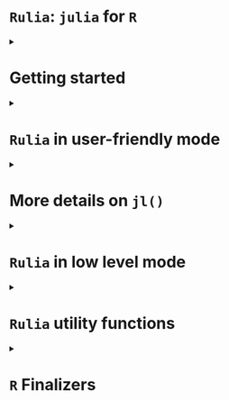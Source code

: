 `Rulia`: `julia` for `R`
================

<!-- Rscript -e "rmarkdown::render('README.Rmd')";rm README.html -->
<details>
<summary>
<h1>
Getting started
</h1>
</summary>

This is an attempt to embed the `julia` language in `R`.

Let us notice that there already exist alternatives `R` packages (see
[`JuliaCall`](https://github.com/Non-Contradiction/JuliaCall) README
page for a complete list).
[`JuliaCall`](https://github.com/Non-Contradiction/JuliaCall) is the
main one. However, the big difference between `Rulia` and `JuliaCall` is
that `JuliaCall` depends on the `R` package `Rcpp` and the `julia`
package `RCall.jl`. In other words, `Rulia` only depends on the C APIs
of `R` and `julia`. There is then **no dependencies** (except `julia`).

Also `Rulia` is the next step of the preliminary project called
[`jl4R`](https://github.com/rcqls/jl4R) started more than 10 years ago.
The author thinks that `Rulia` is a more funny name than `jl4R`.

## Install

1.  `julia` installation (all Operating Systems)

    Go to [Julia](https://julialang.org/downloads/)

    1.  For any Operation system (Windows, MacOS and linux), as proposed
        first in the `julia` download page, prefer the `juliaup`
        installation one. It offers multi-installation of different
        versions of `julia`.
    2.  Alternative installation (**to avoid** if possible), you can
        install from an installer. For Windows users don’t forget to
        select `PATH` in the installer

2.  Install `Rulia`

    - From binary (**Windows user only**)

      1.  Donwload
          [Rulia-0.0.1.zip](https://github.com/rcqls/Rulia/releases/download/v0.0.1/Rulia_0.0.1.zip)
          and install it inisde R
      2.  Inside a terminal: Whether `julia` is installed with `juliaup`
          or you specified the `PATH` when launching the binary
          installed, requiring `Rulia` inside `R` would normally just
          work.

    - From source (**all Operating System**)

      1.  Windows user need the following setup:

          - Install
            [RTools](https://cran.r-project.org/bin/windows/Rtools/) and
            a terminal with bash (for instance, [Git
            Bash](https://gitforwindows.org/))
          - Add `Rscript` in the `PATH` environment variable (see for
            example [this
            page](https://www.hanss.info/sebastian/post/rtools-path/))

      2.  You need the `remotes` R package.

      3.  Bash installation (all Operating Systems): click the `copy`
          button to copy the following line and paste in in a `bash`
          terminal:

``` bash
/bin/bash -c "$(curl -fsSL https://raw.githubusercontent.com/rcqls/Rulia/HEAD/inst/install.sh)"
```

3.  Install the followiwng `julia` packages required for `Rulia` in
    statistic mode: `DataFrames`, `CategoricalArrays`.

## Quick live session

``` r
require(Rulia)
```

    ## Le chargement a nécessité le package : Rulia

    ## Welcome! Rulia has initialized julia inside R

``` r
jl(`1`)
```

    ## 1

``` r
jl(1)
```

    ## 1.0

``` r
v_jl <- jl(c(1,3,2))
v_jl        # notice the julia output format 
```

    ## 3-element Vector{Float64}:
    ##  1.0
    ##  3.0
    ##  2.0

``` r
class(v_jl)
```

    ## [1] "Array"   "jlvalue"

``` r
typeof(v_jl)
```

    ## [1] "externalptr"

``` r
jltypeof(v_jl)
```

    ## Vector{Float64} (alias for Array{Float64, 1})

``` r
R(v_jl)     # here the R output format 
```

    ## [1] 1 3 2

``` r
## a potentially useful task is to call a julia fonction applied on an R ao object
jl(sum)(c(1,3,2))           # the result is a julia object (here a jlvalue R object)
```

    ## 6.0

``` r
# and then get the result as an R object
jl(sum)(c(1,3,2)) |> R()    # corresponding in the julia side to `sum([1.0, 3.0, 2.0])`
```

    ## [1] 6

The only thing to do in order to initialize `julia` is to load the
library `Rulia`.

Then, it is pretty direct to:

1.  convert an `R` object to `julia` object (in fact, a `jlvalue`
    external pointer in the `R` side)
2.  apply a `julia` function to the `R` object
3.  and finally convert the `julia` result to an `R` object

</details>
<details>
<summary>
<h1>
<code>Rulia</code> in user-friendly mode
</h1>
</summary>

1.  `Rulia` package when loaded, initializes a `julia` session useable
    inside the current `R` session.
2.  `jl()` is the **only user friendly function** to use in order to:

- execute regular `julia` code inside `R`
- convert `R` object in `julia` object
- call `julia` function returned by `jl()` function itself
- define `julia` variable(s) directly inside the `julia` session

<details>
<summary>
<h2>
<code>jl()</code>: <code>julia</code> code evaluation
</h2>
</summary>

Thanks to the `jl()` function, `Rulia` allows us to execute `julia`
(possibly multilines) expression given with expression between backticks
“\`” (i.e. of class `name` or type `symbol` in the `R` side).

``` r
jl(`[1,3,2]`)
```

    ## 3-element Vector{Int64}:
    ##  1
    ##  3
    ##  2

``` r
jl(`[1.0,3.0,2.0]`)
```

    ## 3-element Vector{Float64}:
    ##  1.0
    ##  3.0
    ##  2.0

``` r
jl(`(a=1,b=[1,3])`)
```

    ## (a = 1, b = [1, 3])

``` r
jl(`[
    1.0,
    3.0,
    2.0
    ]`)
```

    ## 3-element Vector{Float64}:
    ##  1.0
    ##  3.0
    ##  2.0

All these commands return `jlvalue` objects which are `R` external
pointers wrapping `jl_value_t*` values.
</details>
<details>
<summary>
<h2>
<code>jl()</code>: <code>julia</code> converter of <code>R</code>
objects
</h2>
</summary>

A lot of `R` objects can be converted in `julia` objects by simply put
them as argument of the `jl()` function.

``` r
jl(c("one","three","two"))
```

    ## 3-element Vector{String}:
    ##  "one"
    ##  "three"
    ##  "two"

``` r
jl(c(TRUE,FALSE,TRUE))
```

    ## 3-element Vector{Bool}:
    ##  1
    ##  0
    ##  1

``` r
jl(c(1L,3L,2L))
```

    ## 3-element Vector{Int64}:
    ##  1
    ##  3
    ##  2

``` r
jl(TRUE)
```

    ## true

``` r
jl(1L)
```

    ## 1

``` r
jl(1)
```

    ## 1.0

``` r
jl("1")
```

    ## "1"

``` r
jl(matrix("one"))
```

    ## "one"

``` r
jl(list(a=c(TRUE,FALSE,TRUE), b=1L))
```

    ## @NamedTuple{a::Array, b::Int64}((Bool[1, 0, 1], 1))

``` r
jl(2 * sin(1:3))    # this is a R call
```

    ## 3-element Vector{Float64}:
    ##  1.682941969615793
    ##  1.8185948536513634
    ##  0.2822400161197344

``` r
2 * sin(1:3)
```

    ## [1] 1.682942 1.818595 0.282240

</details>
<details>
<summary>
<h2>
<code>jl()</code>: <code>julia</code> function call inside
<code>R</code>
</h2>
</summary>

The main use of the `Rulia` package is to call `julia` function (in
fact, `julia` method because of the implicit **multiple dispatching**
provided by `julia`) inside the `R` system. The more challenging goal of
`Rulia` is to try to provide a `R` syntax to call `julia` function which
as most as possible close to the original `julia` syntax.

Let us start with a simple example.

``` r
## An utility function to fix the seed of Random number in julia
```

``` r
jl_set.seed(12) # to fix the seed 
jl(rand)(`2`)   # julia integer
```

    ## 2-element Vector{Float64}:
    ##  0.32018269515620323
    ##  0.938582363311554

``` r
jl(rand)(2L)    # implicitly converted R integer
```

    ## 2-element Vector{Float64}:
    ##  0.5501748910470424
    ##  0.9475566588373514

Also `jl_set.seed()` is a facility function equivalent to:

``` r
jl_set.seed
```

    ## function (n) 
    ## {
    ##     jlusing(Random)
    ##     invisible(jl(`Random.seed!`)(as.integer(n)))
    ## }
    ## <bytecode: 0x14a256790>
    ## <environment: namespace:Rulia>

``` r
jlusing(Random)
jl(`Random.seed!`)(12L)
```

    ## TaskLocalRNG()

In fact both these lines are user-friendy simplified versions of what
would be necessary to call:

``` r
jl(rand)(jl(`2`))   # julia integer
```

    ## 2-element Vector{Float64}:
    ##  0.32018269515620323
    ##  0.938582363311554

``` r
jl(rand)(jl(2L))    # implicitly converted R integer
```

    ## 2-element Vector{Float64}:
    ##  0.5501748910470424
    ##  0.9475566588373514

The challenging primary goal in `Rulia` is:

    An expression in `Rulia` only need a unique `jl()` call (whenever many `jl()` calls would be normally necessary).

How is a such trick possible?

Let us first observe the result returned when the argument of `jl()` is
an expression of a `julia function`.

``` r
jl(`sum`)       # the usual way
```

    ## sum (generic function with 10 methods)

``` r
jl(sum)         # which is equivalent to the simplified way thanks to R
```

    ## sum (generic function with 10 methods)

``` r
class(jl(sum))  # this is not directly a jlvalue R object
```

    ## [1] "typeof(sum)" "jlfunction"

Let us comment what is special here. `jl(sum)` should normally returns
an `R` object of class `jlvalue`. But since our goal is to apply the
function, `jl(sum)` is tranformed in a `jlfunction` that can be called
with arguments that need to be `R` objects of class `jlvalue`. Thanks to
the metaprogramming provided by `R`, one only needs to provide the
arguments of the `jlfunction` with:

- `R` objects implicitly converted to `jlvalue` objects  
- `julia` expressions given between backticks also implicitly executed
  (for you) in the `julia` side to finally provide `jlvalue` results

The main point is that no need of `jl()` is required whe specifying
arguments of the `jlfunction`.

Notice also that the `rand` `julia` function needs an integer as
argument so:

``` r
jl(rand)(2)    # fails (use summary R generic function to have the complete julia output)
```

    ## Julia Exception: MethodError

`julia` function with keyword-arguments can be called too:

``` r
jl(sum)(1:10)           # an integer
```

    ## 55

``` r
jl(sum)(1:10, init=12)  # a double
```

    ## 67.0

</details>
<details>
<summary>
<h2>
<code>jl()</code>: <code>julia</code> variable(s) from <code>R</code>
</h2>
</summary>

``` r
jl(a=jl(rand)(2L), b=1:3)
jl(a)
```

    ## 2-element Vector{Float64}:
    ##  0.3890321538110373
    ##  0.19961796743719895

``` r
jl(b)
```

    ## 3-element Vector{Int64}:
    ##  1
    ##  2
    ##  3

A special conflict case may happen now if `b` is also a `R` variable.

``` r
jl(b)
```

    ## 3-element Vector{Int64}:
    ##  1
    ##  2
    ##  3

``` r
b <- 10
jl(b)
```

    ## 10.0

``` r
## Also notice that
jl(`b`) # Not a julia variable since jl(`b`) is equivalent to jl(b) in R
```

    ## 10.0

``` r
## To access the b julia variable
jl()$b  # as explained in the next section
```

    ## 3-element Vector{Int64}:
    ##  1
    ##  2
    ##  3

</details>
<details>
<summary>
<h2>
<code>jl()</code>: <code>julia</code> variables environment</code>
</h2>
</summary>

Without any argument, `jl()` returns the list of all `julia` variables
in the `Main` module.

``` r
jl()
```

    ## julia environment:  a, b

It is also possible to access a specific `julia` variable from the
`julia` variables environment `R` object.

``` r
jl()$b  # b variable in Main module
```

    ## 3-element Vector{Int64}:
    ##  1
    ##  2
    ##  3

``` r
jl()$c  # c does not exist and then fails
```

    ## Julia Exception: UndefVarError

</details>
<details>
<summary>
<h2>
Conversion <code>julia</code> to <code>R</code>
</h2>
</summary>

The converse conversion of `jl()` is `R()`

``` r
R(jl(rand)(2L))
```

    ## [1] 0.02964161 0.73343400

``` r
jl(rand)(2L) |> R()
```

    ## [1] 0.4582877 0.6246530

</details>
<details>
<summary>
<h2>
<code>Rulia</code> in the statistic context
</h2>
</summary>

- `DataFrame` (`julia` side) and `data.frame` (`R` side)

``` r
require(Rulia)
jlusing(DataFrames)
jl(`(a=1,b=DataFrame(a=1:3,b=2:4))`) -> nt_jl
nt_jl
```

    ## (a = 1, b = 3×2 DataFrame
    ##  Row │ a      b
    ##      │ Int64  Int64
    ## ─────┼──────────────
    ##    1 │     1      2
    ##    2 │     2      3
    ##    3 │     3      4)

``` r
list(jltypeof(nt_jl), typeof(nt_jl), class(nt_jl))
```

    ## [[1]]
    ## @NamedTuple{a::Int64, b::DataFrame}
    ## 
    ## [[2]]
    ## [1] "externalptr"
    ## 
    ## [[3]]
    ## [1] "NamedTuple" "Struct"     "jlvalue"

``` r
nt_jl$b # suer-friendly access of a julia NamedTuple in the R style
```

    ## 3×2 DataFrame
    ##  Row │ a      b
    ##      │ Int64  Int64
    ## ─────┼──────────────
    ##    1 │     1      2
    ##    2 │     2      3
    ##    3 │     3      4

To compute `julia` code needs to be put between two backticks and not
between quote or double quote (which is a regular `R` character object
to be converted in `julia`). It is better to insist, don’t confuse the
third line before and the first following one (which returns a simple
`julia` object of type `String`):

``` r
jl("(a=1,b=DataFrame(a=1:3,b=2:4))") -> str_jl
str_jl
```

    ## "(a=1,b=DataFrame(a=1:3,b=2:4))"

``` r
list(jltypeof(str_jl), typeof(str_jl), class(str_jl))
```

    ## [[1]]
    ## String
    ## 
    ## [[2]]
    ## [1] "externalptr"
    ## 
    ## [[3]]
    ## [1] "String"  "jlvalue"

As expected, `Rulia` offers conversion in both directions, `julia` to
`R` and conversely `R` to `julia`

``` r
nt_R <- R(nt_jl)
nt_R
```

    ## $a
    ## [1] 1
    ## 
    ## $b
    ##   a b
    ## 1 1 2
    ## 2 2 3
    ## 3 3 4

and conversely `R` to `julia`

``` r
jl(nt_R)
```

    ## (a = 1, b = 3×2 DataFrame
    ##  Row │ a      b
    ##      │ Int64  Int64
    ## ─────┼──────────────
    ##    1 │     1      2
    ##    2 │     2      3
    ##    3 │     3      4)

``` r
jl(nt_R$b)
```

    ## 3×2 DataFrame
    ##  Row │ a      b
    ##      │ Int64  Int64
    ## ─────┼──────────────
    ##    1 │     1      2
    ##    2 │     2      3
    ##    3 │     3      4

- `CategoricalArray` (`julia` side) and `factor` (`R` side)

``` r
require(Rulia)
jlusing(CategoricalArrays)
ca_jl <- jl(`categorical(["titi","toto","titi"])`)
ca_jl
```

    ## 3-element CategoricalArray{String,1,UInt32}:
    ##  "titi"
    ##  "toto"
    ##  "titi"

``` r
list(jltypeof(ca_jl), typeof(ca_jl), class(ca_jl))
```

    ## [[1]]
    ## CategoricalVector{String, UInt32, String, CategoricalValue{String, UInt32}, Union{}} (alias for CategoricalArray{String, 1, UInt32, String, CategoricalValue{String, UInt32}, Union{}})
    ## 
    ## [[2]]
    ## [1] "externalptr"
    ## 
    ## [[3]]
    ## [1] "CategoricalArray" "AbstractArray"    "Struct"           "jlvalue"

Below, the conversion `julia` to `R`

``` r
ca_R <- R(ca_jl)
ca_R
```

    ## [1] titi toto titi
    ## Levels: titi toto

and conversely, the conversion `R` to `julia`

``` r
jl(ca_R)
```

    ## 3-element CategoricalArray{String,1,UInt32}:
    ##  "titi"
    ##  "toto"
    ##  "titi"

</details>
</details>
<details>
<summary>
<h1>
More details on <code>jl()</code>
</h1>
</summary>
TODO
</details>
<details>
<summary>
<h1>
<code>Rulia</code> in low level mode
</h1>
</summary>
TODO
</details>
<details>
<summary>
<h1>
<code>Rulia</code> utility functions
</h1>
</summary>
TODO
</details>
<details>
<summary>
<h1>
<code>R</code> Finalizers
</h1>
</summary>

Following the documentation on embedding `julia`, a system of preserved
references to `julia` values has been created. An `R` finalizer is
assiocated to each `jlvalue` object (in fact, an `R` external pointer
wrapping some `jl_value_t*` value). Whenever the `jlvalue` is gabarge
collected, the reference on the associated `julia` value is also
dereferenced which is then cleaned up by the `julia` garbage collector.

Since the `julia` session is not persistent when the `R` session is,
what happens if a `jlvalue` object is still in the Workspace
(environment return by `globalenv()` or `.GlobalEnv`).

</details>
